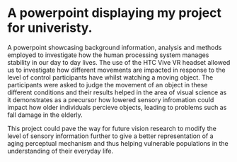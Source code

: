 # A powerpoint displaying my project for univeristy. 
A powerpoint showcasing background information, analysis and methods employed to investigate how the human processing system manages stability in our day to day lives. The use of the HTC Vive VR headset allowed us to investigate how different movements are impacted in response to the level of control participants have whilst watching a moving object. The participants were asked to judge the movement of an object in these different conditions and their results helped in the area of visual science as it demonstrates as a precursor how lowered sensory infromation could impact how older individuals percieve objects, leading to problems such as fall damage in the elderly. 

This project could pave the way for future vision research to modify the level of sensory information further to give a better representation of a aging perceptual mechanism and thus helping vulnerable populations in the understanding of their everyday life. 
